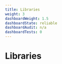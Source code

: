 ```yaml
---
title: Libraries
weight: 3 
dashboardWeight: 1.5
dashboardState: reliable
dashboardAudit: n/a
dashboardTests: 0
---
```


# Libraries
